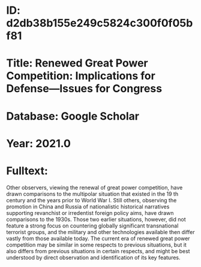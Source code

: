 # ID: d2db38b155e249c5824c300f0f05bf81
# Title: Renewed Great Power Competition: Implications for Defense—Issues for Congress
# Database: Google Scholar
# Year: 2021.0
# Fulltext:
Other observers, viewing the renewal of great power competition, have drawn comparisons to the multipolar situation that existed in the 19 th century and the years prior to World War I. Still others, observing the promotion in China and Russia of nationalistic historical narratives supporting revanchist or irredentist foreign policy aims, have drawn comparisons to the 1930s.
Those two earlier situations, however, did not feature a strong focus on countering globally significant transnational terrorist groups, and the military and other technologies available then differ vastly from those available today.
The current era of renewed great power competition may be similar in some respects to previous situations, but it also differs from previous situations in certain respects, and might be best understood by direct observation and identification of its key features.